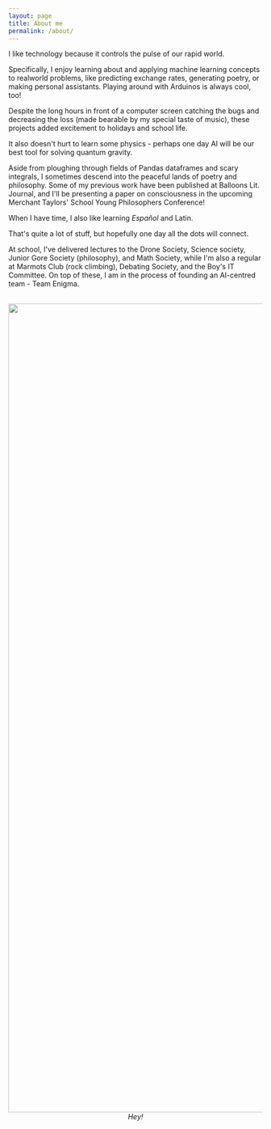 ```yaml
---
layout: page
title: About me
permalink: /about/
---
```


I like technology because it controls the pulse of our rapid world. 

Specifically, I enjoy learning about and applying machine learning concepts to realworld problems, like predicting exchange rates, generating poetry, or making personal assistants. Playing around with Arduinos is always cool, too!

Despite the long hours in front of a computer screen catching the bugs and decreasing the loss (made bearable by my special taste of music), these projects added excitement to holidays and school life. 

It also doesn't hurt to learn some physics - perhaps one day AI will be our best tool for solving quantum gravity. 

Aside from ploughing through fields of Pandas dataframes and scary integrals, I sometimes descend into the peaceful lands of poetry and philosophy. Some of my previous work have been published at Balloons Lit. Journal, and I'll be presenting a paper on consciousness in the upcoming Merchant Taylors' School Young Philosophers Conference!

When I have time, I also like learning _Español_ and Latin. 

That's quite a lot of stuff, but hopefully one day all the dots will connect. 

At school, I've delivered lectures to the Drone Society, Science society, Junior Gore Society (philosophy), and Math Society, while I'm also a regular at Marmots Club (rock climbing), Debating Society, and the Boy's IT Committee. On top of these, I am in the process of founding an AI-centred team - Team Enigma.

<br/>
<img src="{{site.baseurl}}/assets/images/face_col.jpg" style="height: 40vh; display: block; margin: auto;">
<div style="text-align: center; font-style: italic;">Hey!</div>
